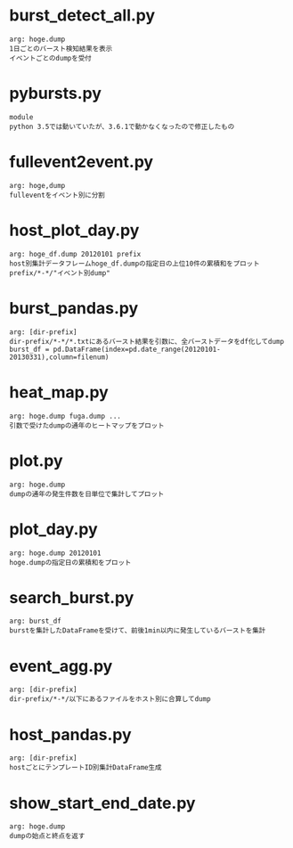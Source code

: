 # burst\_detect\_all.py
    arg: hoge.dump
    1日ごとのバースト検知結果を表示
    イベントごとのdumpを受付   

# pybursts.py
    module
    python 3.5では動いていたが、3.6.1で動かなくなったので修正したもの

# fullevent2event.py
    arg: hoge,dump
    fulleventをイベント別に分割

# host\_plot\_day.py
    arg: hoge_df.dump 20120101 prefix
    host別集計データフレームhoge_df.dumpの指定日の上位10件の累積和をプロット
    prefix/*-*/"イベント別dump"

# burst\_pandas.py
    arg: [dir-prefix]
    dir-prefix/*-*/*.txtにあるバースト結果を引数に、全バーストデータをdf化してdump
    burst_df = pd.DataFrame(index=pd.date_range(20120101-20130331),column=filenum)

# heat\_map.py
    arg: hoge.dump fuga.dump ...
    引数で受けたdumpの通年のヒートマップをプロット

# plot.py
    arg: hoge.dump
    dumpの通年の発生件数を日単位で集計してプロット

# plot\_day.py
    arg: hoge.dump 20120101
    hoge.dumpの指定日の累積和をプロット

# search\_burst.py
    arg: burst_df
    burstを集計したDataFrameを受けて、前後1min以内に発生しているバーストを集計

# event\_agg.py
    arg: [dir-prefix]
    dir-prefix/*-*/以下にあるファイルをホスト別に合算してdump

# host\_pandas.py
    arg: [dir-prefix]
    hostごとにテンプレートID別集計DataFrame生成

# show\_start\_end\_date.py
    arg: hoge.dump
    dumpの始点と終点を返す
